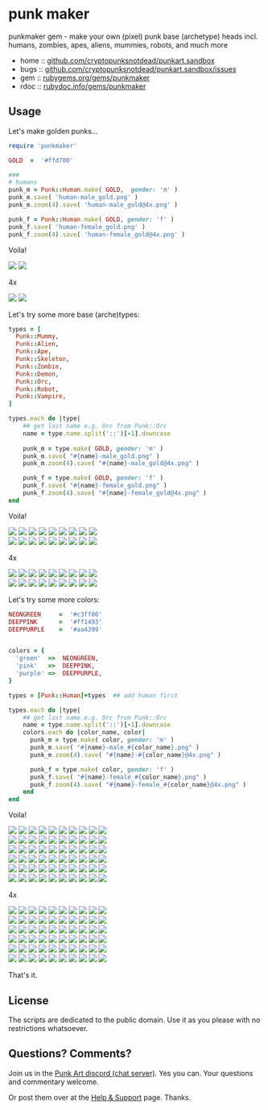 # punk maker

punkmaker gem - make your own (pixel) punk base (archetype) heads incl. humans, zombies, apes, aliens, mummies, robots, and much more



* home  :: [github.com/cryptopunksnotdead/punkart.sandbox](https://github.com/cryptopunksnotdead/punkart.sandbox)
* bugs  :: [github.com/cryptopunksnotdead/punkart.sandbox/issues](https://github.com/cryptopunksnotdead/punkart.sandbox/issues)
* gem   :: [rubygems.org/gems/punkmaker](https://rubygems.org/gems/punkmaker)
* rdoc  :: [rubydoc.info/gems/punkmaker](http://rubydoc.info/gems/punkmaker)




## Usage

Let's make golden punks...

``` ruby
require 'punkmaker'

GOLD  =  '#ffd700'

###
# humans
punk_m = Punk::Human.make( GOLD,  gender: 'm' )
punk_m.save( 'human-male_gold.png' )
punk_m.zoom(4).save( 'human-male_gold@4x.png' )

punk_f = Punk::Human.make( GOLD, gender: 'f' )
punk_f.save( 'human-female_gold.png' )
punk_f.zoom(4).save( 'human-female_gold@4x.png' )
```


Voila!

![](i/human-male_gold.png)
![](i/human-female_gold.png)

4x

![](i/human-male_gold@4x.png)
![](i/human-female_gold@4x.png)



Let's try some more base (arche)types:

``` ruby
types = [
  Punk::Mummy,
  Punk::Alien, 
  Punk::Ape,
  Punk::Skeleton,
  Punk::Zombie,
  Punk::Demon,
  Punk::Orc,
  Punk::Robot,
  Punk::Vampire,   
]

types.each do |type|
    ## get last name e.g. Orc from Punk::Orc
    name = type.name.split('::')[-1].downcase
  
    punk_m = type.make( GOLD, gender: 'm' )
    punk_m.save( "#{name}-male_gold.png" )
    punk_m.zoom(4).save( "#{name}-male_gold@4x.png" )

    punk_f = type.make( GOLD, gender: 'f' )
    punk_f.save( "#{name}-female_gold.png" )
    punk_f.zoom(4).save( "#{name}-female_gold@4x.png" )
end
```

Voila!

![](i/mummy-male_gold.png) 
![](i/alien-male_gold.png) 
![](i/ape-male_gold.png) 
![](i/skeleton-male_gold.png) 
![](i/zombie-male_gold.png) 
![](i/demon-male_gold.png) 
![](i/orc-male_gold.png) 
![](i/robot-male_gold.png) 
![](i/vampire-male_gold.png)  <br>
![](i/mummy-female_gold.png)
![](i/alien-female_gold.png) 
![](i/ape-female_gold.png) 
![](i/skeleton-female_gold.png) 
![](i/zombie-female_gold.png) 
![](i/demon-female_gold.png) 
![](i/orc-female_gold.png) 
![](i/robot-female_gold.png) 
![](i/vampire-female_gold.png)

4x

![](i/mummy-male_gold@4x.png) 
![](i/alien-male_gold@4x.png) 
![](i/ape-male_gold@4x.png) 
![](i/skeleton-male_gold@4x.png) 
![](i/zombie-male_gold@4x.png) 
![](i/demon-male_gold@4x.png) 
![](i/orc-male_gold@4x.png) 
![](i/robot-male_gold@4x.png) 
![](i/vampire-male_gold@4x.png)  <br>
![](i/mummy-female_gold@4x.png)
![](i/alien-female_gold@4x.png) 
![](i/ape-female_gold@4x.png) 
![](i/skeleton-female_gold@4x.png) 
![](i/zombie-female_gold@4x.png) 
![](i/demon-female_gold@4x.png) 
![](i/orc-female_gold@4x.png) 
![](i/robot-female_gold@4x.png) 
![](i/vampire-female_gold@4x.png)


Let's try some more colors:

```ruby
NEONGREEN     =  '#c3ff00'
DEEPPINK      =  '#ff1493'
DEEPPURPLE    =  '#aa4399'


colors = {
  'green'  =>  NEONGREEN,
  'pink'   =>  DEEPPINK,
  'purple' =>  DEEPPURPLE,
}

types = [Punk::Human]+types  ## add human first

types.each do |type|
    ## get last name e.g. Orc from Punk::Orc
    name = type.name.split('::')[-1].downcase
    colors.each do |color_name, color|  
      punk_m = type.make( color, gender: 'm' )
      punk_m.save( "#{name}-male_#{color_name}.png" )
      punk_m.zoom(4).save( "#{name}-#{color_name}@4x.png" )

      punk_f = type.make( color, gender: 'f' )
      punk_f.save( "#{name}-female_#{color_name}.png" )
      punk_f.zoom(4).save( "#{name}-female_#{color_name}@4x.png" )
    end
end
```

Voila!

![](i/human-male_green.png) 
![](i/mummy-male_green.png) 
![](i/alien-male_green.png) 
![](i/ape-male_green.png) 
![](i/skeleton-male_green.png) 
![](i/zombie-male_green.png) 
![](i/demon-male_green.png) 
![](i/orc-male_green.png) 
![](i/robot-male_green.png) 
![](i/vampire-male_green.png)  <br>
![](i/human-female_green.png)
![](i/mummy-female_green.png)
![](i/alien-female_green.png) 
![](i/ape-female_green.png) 
![](i/skeleton-female_green.png) 
![](i/zombie-female_green.png) 
![](i/demon-female_green.png) 
![](i/orc-female_green.png) 
![](i/robot-female_green.png) 
![](i/vampire-female_green.png) <br>
![](i/human-male_pink.png) 
![](i/mummy-male_pink.png) 
![](i/alien-male_pink.png) 
![](i/ape-male_pink.png) 
![](i/skeleton-male_pink.png) 
![](i/zombie-male_pink.png) 
![](i/demon-male_pink.png) 
![](i/orc-male_pink.png) 
![](i/robot-male_pink.png) 
![](i/vampire-male_pink.png)  <br>
![](i/human-female_pink.png)
![](i/mummy-female_pink.png)
![](i/alien-female_pink.png) 
![](i/ape-female_pink.png) 
![](i/skeleton-female_pink.png) 
![](i/zombie-female_pink.png) 
![](i/demon-female_pink.png) 
![](i/orc-female_pink.png) 
![](i/robot-female_pink.png) 
![](i/vampire-female_pink.png) <br>
![](i/human-male_purple.png) 
![](i/mummy-male_purple.png) 
![](i/alien-male_purple.png) 
![](i/ape-male_purple.png) 
![](i/skeleton-male_purple.png) 
![](i/zombie-male_purple.png) 
![](i/demon-male_purple.png) 
![](i/orc-male_purple.png) 
![](i/robot-male_purple.png) 
![](i/vampire-male_purple.png)  <br>
![](i/human-female_purple.png)
![](i/mummy-female_purple.png)
![](i/alien-female_purple.png) 
![](i/ape-female_purple.png) 
![](i/skeleton-female_purple.png) 
![](i/zombie-female_purple.png) 
![](i/demon-female_purple.png) 
![](i/orc-female_purple.png) 
![](i/robot-female_purple.png) 
![](i/vampire-female_purple.png) 



4x

![](i/human-male_green@4x.png) 
![](i/mummy-male_green@4x.png) 
![](i/alien-male_green@4x.png) 
![](i/ape-male_green@4x.png) 
![](i/skeleton-male_green@4x.png) 
![](i/zombie-male_green@4x.png) 
![](i/demon-male_green@4x.png) 
![](i/orc-male_green@4x.png) 
![](i/robot-male_green@4x.png) 
![](i/vampire-male_green@4x.png)  <br>
![](i/human-female_green@4x.png)
![](i/mummy-female_green@4x.png)
![](i/alien-female_green@4x.png) 
![](i/ape-female_green@4x.png) 
![](i/skeleton-female_green@4x.png) 
![](i/zombie-female_green@4x.png) 
![](i/demon-female_green@4x.png) 
![](i/orc-female_green@4x.png) 
![](i/robot-female_green@4x.png) 
![](i/vampire-female_green@4x.png) <br>
![](i/human-male_pink@4x.png) 
![](i/mummy-male_pink@4x.png) 
![](i/alien-male_pink@4x.png) 
![](i/ape-male_pink@4x.png) 
![](i/skeleton-male_pink@4x.png) 
![](i/zombie-male_pink@4x.png) 
![](i/demon-male_pink@4x.png) 
![](i/orc-male_pink@4x.png) 
![](i/robot-male_pink@4x.png) 
![](i/vampire-male_pink@4x.png)  <br>
![](i/human-female_pink@4x.png)
![](i/mummy-female_pink@4x.png)
![](i/alien-female_pink@4x.png) 
![](i/ape-female_pink@4x.png) 
![](i/skeleton-female_pink@4x.png) 
![](i/zombie-female_pink@4x.png) 
![](i/demon-female_pink@4x.png) 
![](i/orc-female_pink@4x.png) 
![](i/robot-female_pink@4x.png) 
![](i/vampire-female_pink@4x.png) <br>
![](i/human-male_purple@4x.png) 
![](i/mummy-male_purple@4x.png) 
![](i/alien-male_purple@4x.png) 
![](i/ape-male_purple@4x.png) 
![](i/skeleton-male_purple@4x.png) 
![](i/zombie-male_purple@4x.png) 
![](i/demon-male_purple@4x.png) 
![](i/orc-male_purple@4x.png) 
![](i/robot-male_purple@4x.png) 
![](i/vampire-male_purple@4x.png)  <br>
![](i/human-female_purple@4x.png)
![](i/mummy-female_purple@4x.png)
![](i/alien-female_purple@4x.png) 
![](i/ape-female_purple@4x.png) 
![](i/skeleton-female_purple@4x.png) 
![](i/zombie-female_purple@4x.png) 
![](i/demon-female_purple@4x.png) 
![](i/orc-female_purple@4x.png) 
![](i/robot-female_purple@4x.png) 
![](i/vampire-female_purple@4x.png) 



That's it.



## License

The scripts are dedicated to the public domain.
Use it as you please with no restrictions whatsoever.


## Questions? Comments?

Join us in the [Punk Art discord (chat server)](https://discord.gg/FE3HeXNKRa). Yes you can.
Your questions and commentary welcome.

Or post them over at the [Help & Support](https://github.com/geraldb/help) page. Thanks.


